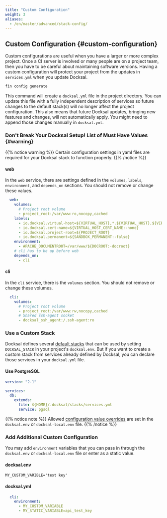 ```yaml
---
title: "Custom Configuration"
weight: 3
aliases:
  - /en/master/advanced/stack-config/
---
```

## Custom Configuration {#custom-configuration}

Custom configurations are useful when you have a larger or more complex project. Once a CI server is involved 
or many people are on a project team, then you have to be careful about maintaining software versions. 
Having a custom configuration will protect your project from the updates in `services.yml` when you update Docksal.

```bash
fin config generate
```

This command will create a `docksal.yml` file in the project directory. You can update this file with a fully
independent description of services so future changes to the default stack(s) will no longer affect the project 
configuration. This also means that future Docksal updates, bringing new features and changes, will not automatically 
apply. You might need to append those changes manually in `docksal.yml`.

### Don't Break Your Docksal Setup! List of Must Have Values {#warning}


{{% notice warning %}}
Certain configuration settings in yaml files are required for your Docksal stack to function properly.
{{% /notice %}}

#### web

In the `web` service, there are settings defined in the `volumes`, `labels`, `environment`, and `depends_on` sections. 
You should not remove or change these values.

```yaml
  web:
    volumes:
      # Project root volume
      - project_root:/var/www:ro,nocopy,cached
    labels:
      - io.docksal.virtual-host=${VIRTUAL_HOST},*.${VIRTUAL_HOST},${VIRTUAL_HOST}.*
      - io.docksal.cert-name=${VIRTUAL_HOST_CERT_NAME:-none}
      - io.docksal.project-root=${PROJECT_ROOT}
      - io.docksal.permanent=${SANDBOX_PERMANENT:-false}
    environment:
      - APACHE_DOCUMENTROOT=/var/www/${DOCROOT:-docroot}
    # cli has to be up before web
    depends_on:
      - cli
```

#### cli

In the `cli` service, there is the `volumes` section. You should not remove or change these volumes.

```yaml
  cli:
    volumes:
      # Project root volume
      - project_root:/var/www:rw,nocopy,cached
      # Shared ssh-agent socket
      - docksal_ssh_agent:/.ssh-agent:ro
```

### Use a Custom Stack

Docksal defines several [default stacks](/stack/zero-configuration/#zero-configuration-stacks) that can be used 
by setting `DOCKSAL_STACK` in your project's `docksal.env`. But if you want to create a custom stack from services 
already defined by Docksal, you can declare those services in your `docksal.yml` file.

#### Use PostgreSQL

```yaml
version: "2.1"

services:
  db:
    extends:
      file: ${HOME}/.docksal/stacks/services.yml
      service: pgsql
```

{{% notice note %}}
Allowed [configuration value overrides](/stack/configuration-variables/) are set in the `docksal.env` or `docksal-local.env` file.
{{% /notice %}} 

### Add Additional Custom Configuration

You may add `environment` variables that you can pass in through the `docksal.env` or `docksal-local.env` file or enter as a static value.

#### docksal.env
```
MY_CUSTOM_VARIBLE='test key'
```

#### docksal.yml
```yaml
  cli:
    environment:
      - MY_CUSTOM_VARIABLE
      - MY_STATIC_VARIABLE=api_test_key
```

